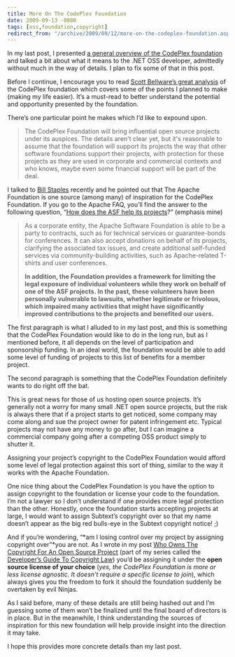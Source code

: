 ```yaml
---
title: More On The CodePlex Foundation
date: 2009-09-13 -0800
tags: [oss,foundation,copyright]
redirect_from: "/archive/2009/09/12/more-on-the-codeplex-foundation.aspx/"
---
```


In my last post, I presented [a general overview of the CodePlex
foundation](https://haacked.com/archive/2009/09/11/codeplex-foundation.aspx "What the CodePlex Foundation Means to the .NET OSS Developer")
and talked a bit about what it means to the .NET OSS developer,
admittedly without much in the way of details. I plan to fix some of
that in this post.

Before I continue, I encourage you to read [Scott Bellware’s great
analysis](http://blog.scottbellware.com/2009/09/analysis-codeplex-foundation-terms-of.html "CodePlex Foundation - The Terms of Mutual Surrender")
of the CodePlex foundation which covers some of the points I planned to
make (making my life easier). It’s a must-read to better understand the
potential and opportunity presented by the foundation.

There’s one particular point he makes which I’d like to expound upon.

> The CodePlex Foundation will bring influential open source projects
> under its auspices. The details aren't clear yet, but it's reasonable
> to assume that the foundation will support its projects the way that
> other software foundations support their projects, with protection for
> these projects as they are used in corporate and commercial contexts
> and who knows, maybe even some financial support will be part of the
> deal.

I talked to [Bill
Staples](http://blogs.iis.net/bills/default.aspx "Bill Staples")
recently and he pointed out that The Apache Foundation is one source
(among many) of inspiration for the CodePlex Foundation. If you go to
the Apache FAQ, you’ll find the answer to the following question, “[How
does the ASF help its
projects](http://www.apache.org/foundation/faq.html#how "How does the ASF help its projects?")?”
(emphasis mine)

> As a corporate entity, the Apache Software Foundation is able to be a
> party to contracts, such as for technical services or guarantee-bonds
> for conferences. It can also accept donations on behalf of its
> projects, clarifying the associated tax issues, and create additional
> self-funded services via community-building activities, such as
> Apache-related T-shirts and user conferences.
>
> **In addition, the Foundation provides a framework for limiting the
> legal exposure of individual volunteers while they work on behalf of
> one of the ASF projects. In the past, these volunteers have been
> personally vulnerable to lawsuits, whether legitimate or frivolous,
> which impaired many activities that might have significantly improved
> contributions to the projects and benefited our users.**

The first paragraph is what I alluded to in my last post, and this is
something that the CodePlex Foundation would like to do in the long run,
but as I mentioned before, it all depends on the level of participation
and sponsorship funding. In an ideal world, the foundation would be able
to add some level of funding of projects to this list of benefits for a
member project.

The second paragraph is something that the CodePlex Foundation
definitely wants to do right off the bat.

This is great news for those of us hosting open source projects. It’s
generally not a worry for many small .NET open source projects, but the
risk is always there that if a project starts to get noticed, some
company may come along and sue the project owner for patent infringement
etc. Typical projects may not have any money to go after, but I can
imagine a commercial company going after a competing OSS product simply
to shutter it.

Assigning your project’s copyright to the CodePlex Foundation would
afford some level of legal protection against this sort of thing,
similar to the way it works with the Apache Foundation.

One nice thing about the CodePlex Foundation is you have the option to
assign copyright to the foundation or license your code to the
foundation. I’m not a lawyer so I don’t understand if one provides more
legal protection than the other. Honestly, once the foundation starts
accepting projects at large, I would want to assign Subtext’s copyright
over so that my name doesn’t appear as the big red bulls-eye in the
Subtext copyright notice! ;)

And if you’re wondering, “*am I losing control over my project by
assigning copyright over”*you are not. As I wrote in my post [Who Owns
The Copyright For An Open Source
Project](https://haacked.com/archive/2006/01/26/WhoOwnstheCopyrightforAnOpenSourceProject.aspx "Who Owns The Copyright on an Open Source Project")
(part of my series called the [Developer’s Guide To Copyright
Law](https://haacked.com/archive/2006/01/24/TheDevelopersGuideToCopyrightLaw-Part1.aspx "Developer's Guide To Copyright Law"))
you’d be assigning it under the **open source license of your choice**
(*yes, the CodePlex Foundation is more or less license agnostic. It
doesn’t require a specific license to join*), which always gives you the
freedom to fork it should the foundation suddenly be overtaken by evil
Ninjas.

As I said before, many of these details are still being hashed out and
I’m guessing some of them won’t be finalized until the final board of
directors is in place. But in the meanwhile, I think understanding the
sources of inspiration for this new foundation will help provide insight
into the direction it may take.

I hope this provides more concrete details than my last post.

